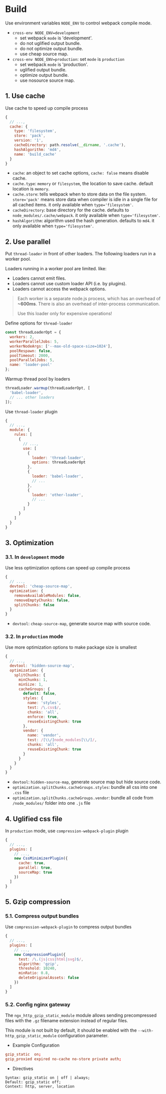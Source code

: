 # Build

Use environment variables `NODE_ENV` to control webpack compile mode.

- `cross-env NODE_ENV=development`
  - set webpack `mode` is 'development'.
  - do not uglified output bundle.
  - do not optimize output bundle.
  - use cheap source map.
- `cross-env NODE_ENV=production`: set `mode` is `production`
  - set webpack `mode` is 'production'.
  - uglified output bundle.
  - optimize output bundle.
  - use nosource source map.

## 1. Use cache

Use cache to speed up compile process

```javascript
{
  // ...,
  cache: {
    type: 'filesystem',
    store: 'pack',
    version: '1',
    cacheDirectory: path.resolve(__dirname, '.cache'),
    hashAlgorithm: 'md4',
    name: 'build_cache'
  }
}
```

- `cache`: an object to set cache options, `cache: false` means disable cache.
- `cache.type`: `memory` or `filesystem`, the location to save cache. default location is `memory`.
- `cache.store`: tells webpack when to store data on the file system. `store='pack'` means store data when compiler is idle in a single file for all cached items. it only available when `type='filesystem'`.
- `cacheDirectory`: base directory for the cache. defaults to `node_modules/.cache/webpack`. it only available when `type='filesystem'`.
- `hashAlgorithm`: algorithm used the hash generation. defaults to `md4`. it only available when `type='filesystem'`.

## 2. Use parallel

Put `thread-loader` in front of other loaders. The following loaders run in a worker pool.

Loaders running in a worker pool are limited. like:

- Loaders cannot emit files.
- Loaders cannot use custom loader API (i.e. by plugins).
- Loaders cannot access the webpack options.

> Each worker is a separate node.js process, which has an overhead of **~600ms**. There is also an overhead of inter-process communication.
>
> Use this loader only for expensive operations!

Define options for `thread-loader`

```javascript
const threadLoaderOpt = {
  workers: 2,
  workerParallelJobs: 5,
  workerNodeArgs: ['--max-old-space-size=1024'],
  poolRespawn: false,
  poolTimeout: 2000,
  poolParallelJobs: 5,
  name: 'loader-pool'
};
```

Warmup thread pool by loaders

```javascript
threadLoader.warmup(threadLoaderOpt, [
  'babel-loader',
  // ... other loaders
]);
```

Use `thread-loader` plugin

```javascript
{
  // ...,
  module: {
    rules: [
      {
        // ...,
        use: [
          {
            loader: 'thread-loader',
            options: threadLoaderOpt
          },
          {
            loader: 'babel-loader',
            // ...
          },
          {
            loader: 'other-loader',
            // ...
          }
        ]
      }
    ]
  }
}
```

## 3. Optimization

### 3.1. In `development` mode

Use less optimization options can speed up compile process

```javascript
{
  // ...,
  devtool: 'cheap-source-map',
  optimization: {
    removeAvailableModules: false,
    removeEmptyChunks: false,
    splitChunks: false
  }
}
```

- `devtool`: `cheap-source-map`, generate source map with source code.

### 3.2. In `production` mode

Use more optimization options to make package size is smallest

```javascript
{
  // ...,
  devtool: 'hidden-source-map',
  optimization: {
    splitChunks: {
      minChunks: 1,
      minSize: 1,
      cacheGroups: {
        default: false,
        styles: {
          name: 'styles',
          test: /\.css$/,
          chunks: 'all',
          enforce: true,
          reuseExistingChunk: true
        },
        vendor: {
          name: 'vendor',
          test: /[\\/]node_modules[\\/]/,
          chunks: 'all',
          reuseExistingChunk: true
        }
      }
    }
  }
}
```

- `devtool`: `hidden-source-map`, generate source map but hide source code.
- `optimization.splitChunks.cacheGroups.styles`: bundle all css into one `.css` file
- `optimization.splitChunks.cacheGroups.vendor`: bundle all code from `/node_modules/` folder into one `.js` file


## 4. Uglified css file

In `production` mode, use `compression-webpack-plugin` plugin

```javascript
{
  // ...,
  plugins: [
    // ...,
    new CssMinimizerPlugin({
      cache: true,
      parallel: true,
      sourceMap: true
    })
  ]
}
```

## 5. Gzip compression

### 5.1. Compress output bundles

Use `compression-webpack-plugin` to compress output bundles

```javascript
{
  // ...,
  plugins: [
    // ...,
    new CompressionPlugin({
      test: /\.(js|css|html|svg)$/,
      algorithm: 'gzip',
      threshold: 10240,
      minRatio: 0.8,
      deleteOriginalAssets: false
    })
  ]
}
```

### 5.2. Config nginx gateway

The `ngx_http_gzip_static_module` module allows sending precompressed files with the `.gz` filename extension instead of regular files.

This module is not built by default, it should be enabled with the `--with-http_gzip_static_module` configuration parameter.

- Example Configuration

```conf
gzip_static  on;
gzip_proxied expired no-cache no-store private auth;
```

- Directives

```plain
Syntax: gzip_static on | off | always;
Default: gzip_static off;
Context: http, server, location
```
